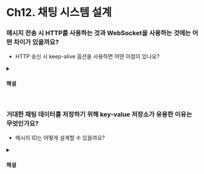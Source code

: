 # Ch12. 채팅 시스템 설계

### 메시지 전송 시 HTTP를 사용하는 것과 WebSocket을 사용하는 것에는 어떤 차이가 있을까요?

* HTTP 송신 시 keep-alive 옵션을 사용하면 어떤 이점이 있나요?

<details>
<summary><h4>해설</h4></summary>

> 메시지 전송 시 HTTP를 사용하는 것과 WebSocket을 사용하는 것에는 어떤 차이가 있을까요?
* HTTP를 사용하는 경우 무상태 서비스를 만들어 로드밸런싱 가능
* 하지만 TCP 핸드셰이킹 및 HTTP를 위한 여러 오버헤드 발생
* WebSocket을 사용하는 경우 가벼운 프로토콜로 양방향 통신 가능
* 하지만 로드밸런싱을 할 때 sticky하게 설정해야 함

> HTTP 송신 시 keep-alive 옵션을 사용하면 어떤 이점이 있나요?
* 클라이언트와 서버 사이 TCP 커넥션을 끊지 않은 채로 HTTP요청을 주고받기에, TCP 핸드셰이킹으로 인한 오버헤드를 줄일 수 있습니다.

</details>


<br>

### 거대한 채팅 데이터를 저장하기 위해 key-value 저장소가 유용한 이유는 무엇인가요?

* 메시지 ID는 어떻게 설계할 수 있을까요?

<details>
<summary><h4>해설</h4></summary>

> 거대한 채팅 데이터를 저장하기 위해 key-value 저장소가 유용한 이유는 무엇인가요?
* 수평 확장이 쉽습니다
* 데이터 접근 지연시간이 낮습니다

> 메시지 ID는 어떻게 설계할 수 있을까요?
* 시간 순으로 정렬 가능하고, 유일해야 합니다.
* Snowflake를 사용할 수 있습니다.
</details>
